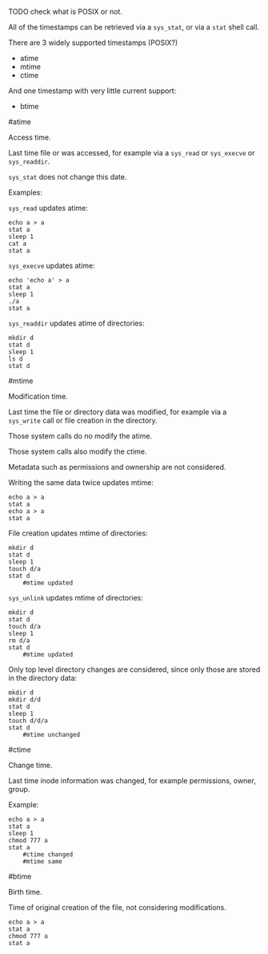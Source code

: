 TODO check what is POSIX or not.

All of the timestamps can be retrieved via a `sys_stat`, or via a `stat` shell call.

There are 3 widely supported timestamps (POSIX?)

- atime
- mtime
- ctime

And one timestamp with very little current support:

- btime

#atime

Access time.

Last time file or was accessed, for example via a `sys_read` or `sys_execve` or `sys_readdir`.

`sys_stat` does not change this date.

Examples:

`sys_read` updates atime:

    echo a > a
    stat a
    sleep 1
    cat a
    stat a

`sys_execve` updates atime:

    echo 'echo a' > a
    stat a
    sleep 1
    ./a
    stat a

`sys_readdir` updates atime of directories:

    mkdir d
    stat d
    sleep 1
    ls d
    stat d

#mtime

Modification time.

Last time the file or directory data was modified, for example via a `sys_write` call or file creation in the directory.

Those system calls do no modify the atime.

Those system calls also modify the ctime.

Metadata such as permissions and ownership are not considered.

Writing the same data twice updates mtime:

    echo a > a
    stat a
    echo a > a
    stat a

File creation updates mtime of directories:

    mkdir d
    stat d
    sleep 1
    touch d/a
    stat d
        #mtime updated

`sys_unlink` updates mtime of directories:

    mkdir d
    stat d
    touch d/a
    sleep 1
    rm d/a
    stat d
        #mtime updated

Only top level directory changes are considered, since only those are stored in the directory data:

    mkdir d
    mkdir d/d
    stat d
    sleep 1
    touch d/d/a
    stat d
        #mtime unchanged

#ctime

Change time.

Last time inode information was changed, for example permissions, owner, group.

Example:

    echo a > a
    stat a
    sleep 1
    chmod 777 a
    stat a
        #ctime changed
        #mtime same

#btime

Birth time.

Time of original creation of the file, not considering modifications.

    echo a > a
    stat a
    chmod 777 a
    stat a
